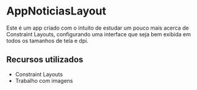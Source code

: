 # AppNoticiasLayout

Este é um app criado com o intuito de estudar um pouco mais acerca de Constraint Layouts, configurando uma interface que seja bem exibida em todos os tamanhos de tela e dpi.

## Recursos utilizados

- Constraint Layouts
- Trabalho com imagens